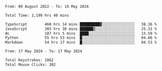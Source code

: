 <!--START_SECTION:waka-->

```txt
From: 09 August 2022 - To: 19 May 2024

Total Time: 1,199 hrs 40 mins

TypeScript        460 hrs 14 mins █████████▓░░░░░░░░░░░░░░░   38.36 %
JavaScript        303 hrs 38 mins ██████▒░░░░░░░░░░░░░░░░░░   25.31 %
AL                187 hrs 5 mins  ████░░░░░░░░░░░░░░░░░░░░░   15.59 %
Python            55 hrs 53 mins  █░░░░░░░░░░░░░░░░░░░░░░░░   04.66 %
Markdown          54 hrs 17 mins  █░░░░░░░░░░░░░░░░░░░░░░░░   04.53 %
```

<!--END_SECTION:waka-->
<!--START_SECTION:activity-->

```txt
From: 17 May 2024 - To: 17 May 2024

Total Keystrokes: 1862
Total Mouse Clicks: 302
```

<!--END_SECTION:activity-->
